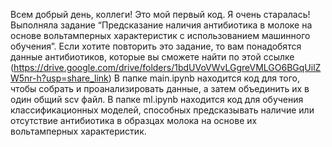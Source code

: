 Всем добрый день, коллеги! 
Это мой первый код. Я очень старалась! 
Выполняла задание “Предсказание наличия антибиотика в молоке на основе вольтамперных характеристик с использованием машинного обучения”. Если хотите повторить это задание, то вам понадобятся данные антибиотиков, которые вы сможете найти по этой ссылке (https://drive.google.com/drive/folders/1bdUVoVWvLGgreVMLGO6BGqUilZW5nr-h?usp=share_link)
В папке main.ipynb находится код для того, чтобы собрать и проанализировать данные, а затем объединить их в один общий scv файл.
В папке ml.ipynb находится код для обучения классификационных моделей, способных предсказывать наличие или отсутствие антибиотика в образцах молока на основе их вольтамперных характеристик.